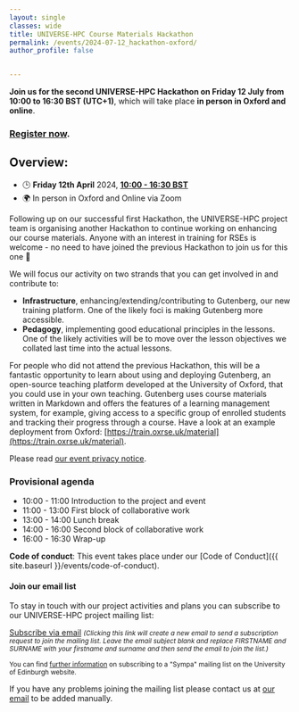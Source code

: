 ```yaml
---
layout: single
classes: wide
title: UNIVERSE-HPC Course Materials Hackathon
permalink: /events/2024-07-12_hackathon-oxford/
author_profile: false


---
```


**Join us for the second UNIVERSE-HPC Hackathon on Friday 12 July from 10:00 to 16:30 BST (UTC+1)**, which will take place **in person in Oxford and online**.

### [Register now](https://forms.office.com/e/ysfdNKXaF2).

## Overview:

- 🕒 **Friday 12th April** 2024, **[10:00 - 16:30 BST](https://www.timeanddate.com/worldclock/fixedtime.html?msg=UNIVERSE-HPC+Course+Materials+Hackathon&iso=20240712T10&p1=1233&ah=6&am=30)**
- 🌍 In person in Oxford and Online via Zoom

Following up on our successful first Hackathon, the UNIVERSE-HPC project team is organising another Hackathon to continue working on enhancing our course materials. Anyone with an interest in training for RSEs is welcome - no need to have joined the previous Hackathon to join us for this one 💖

We will focus our activity on two strands that you can get involved in and contribute to:

- **Infrastructure**, enhancing/extending/contributing to Gutenberg, our new training platform. One of the likely foci is making Gutenberg more accessible.
- **Pedagogy**, implementing good educational principles in the lessons. One of the likely activities will be to move over the lesson objectives we collated last time into the actual lessons.

For people who did not attend the previous Hackathon, this will be a fantastic opportunity to learn about using and deploying Gutenberg, an open-source teaching platform developed at the University of Oxford, that you could use in your own teaching. Gutenberg uses course materials written in Markdown and offers the features of a learning management system, for example, giving access to a specific group of enrolled students and tracking their progress through a course. Have a look at an example deployment from Oxford: [https://train.oxrse.uk/material](https://train.oxrse.uk/material).

Please read [our event privacy notice](https://www.imperial.ac.uk/media/imperial-college/administration-and-support-services/secretariat/public/ICL---Events-privacy-notice---10-October-2018.pdf).

### Provisional agenda

- 10:00 - 11:00 Introduction to the project and event
- 11:00 - 13:00 First block of collaborative work
- 13:00 - 14:00 Lunch break
- 14:00 - 16:00 Second block of collaborative work
- 16:00 - 16:30 Wrap-up

**Code of conduct**: This event takes place under our [Code of Conduct]({{ site.baseurl }}/events/code-of-conduct).

#### Join our email list

To stay in touch with our project activities and plans you can subscribe to our
UNIVERSE-HPC project mailing list:

<a
href="mailto:sympa@mlist.is.ed.ac.uk?body=SUBSCRIBE%20universe-hpc%20FIRSTNAME%20SURNAME%20%0A%0AQUIT%0A%0A">Subscribe
via email</a> <small>_(Clicking this link will create a new email to send a
subscription request to join the mailing list. Leave the email subject blank
and replace FIRSTNAME and SURNAME with your firstname and surname and then send
the email to join the list.)_</small>

<small>You can find [further
information](https://www.ed.ac.uk/information-services/computing/comms-and-collab/email/lists/sympa/subscribe)
on subscribing to a "Sympa" mailing list on the University of Edinburgh
website.</small>

If you have any problems joining the mailing list please contact us at
[our email](mailto:s.sukhiani@epcc.ed.ac.uk) to be added manually.
